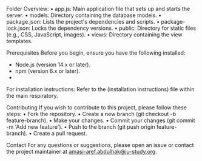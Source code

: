 Folder Overview:
• app.js: Main application file that sets up and starts the server.
• models: Directory containing the database models.
• package.json: Lists the project's dependencies and scripts.
• package-lock.json: Locks the dependency versions.
• public: Directory for static files (e.g., CSS, JavaScript, images).
• views: Directory containing the view templates.

Prerequisites
Before you begin, ensure you have the following installed:
- Node.js (version 14.x or later).
- npm (version 6.x or later).
- 
For installation instructions:
Refer to the (installation instructions) file within the main respiratory.

Contributing
If you wish to contribute to this project, please follow these steps:
• Fork the repository.
• Create a new branch (git checkout -b feature-branch).
• Make your changes.
• Commit your changes (git commit -m 'Add new feature').
• Push to the branch (git push origin feature-branch).
• Create a pull request.

Contact
For any questions or suggestions, please open an issue or contact the project maintainer at
amasi-aref.abdulhak@iu-study.org.
